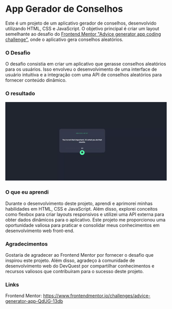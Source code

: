# App Gerador de Conselhos

Este é um projeto de um aplicativo gerador de conselhos, desenvolvido utilizando HTML, CSS e JavaScript. O objetivo principal é criar um layout semelhante ao desafio do [Frontend Mentor "Advice generator app coding challenge"](https://www.frontendmentor.io/challenges/advice-generator-app-QdUG-13db), onde o aplicativo gera conselhos aleatórios.

### O Desafio

O desafio consistia em criar um aplicativo que gerasse conselhos aleatórios para os usuários. Isso envolveu o desenvolvimento de uma interface de usuário intuitiva e a integração com uma API de conselhos aleatórios para fornecer conteúdo dinâmico.

### O resultado
![Giff do app](src/images/giff-gerador-de-conselhos.gif)

### O que eu aprendi
Durante o desenvolvimento deste projeto, aprendi e aprimorei minhas habilidades em HTML, CSS e JavaScript. Além disso, explorei conceitos como flexbox para criar layouts responsivos e utilizei uma API externa para obter dados dinâmicos para o aplicativo. Este projeto me proporcionou uma oportunidade valiosa para praticar e consolidar meus conhecimentos em desenvolvimento web front-end.


### Agradecimentos
Gostaria de agradecer ao Frontend Mentor por fornecer o desafio que inspirou este projeto. Além disso, agradeço à comunidade de desenvolvimento web do DevQuest por compartilhar conhecimentos e recursos valiosos que contribuíram para o sucesso deste projeto.


### Links

Frontend Mentor: https://www.frontendmentor.io/challenges/advice-generator-app-QdUG-13db

